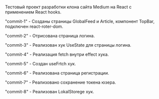 Тестовый проект разработки клона сайта Medium на React c применением React hooks.

"commit-1" - Созданы страницы GlobalFeed и Article, компонент TopBar, подключен react-roter-dom.

"commit-2" - Отрисована страница логина.

"commit-3" - Реализован хук UseState для страницы логина.

"commit-4" - Реализация fetch внутри effect хука.

"commit-5" - Создан useFrtch хук.

"commit-6" - Реализована страница регистрации.

"commit-7" - Реализовано сохранение токена юзера.

"commit-8" - Реализован LokalStorege хук. 